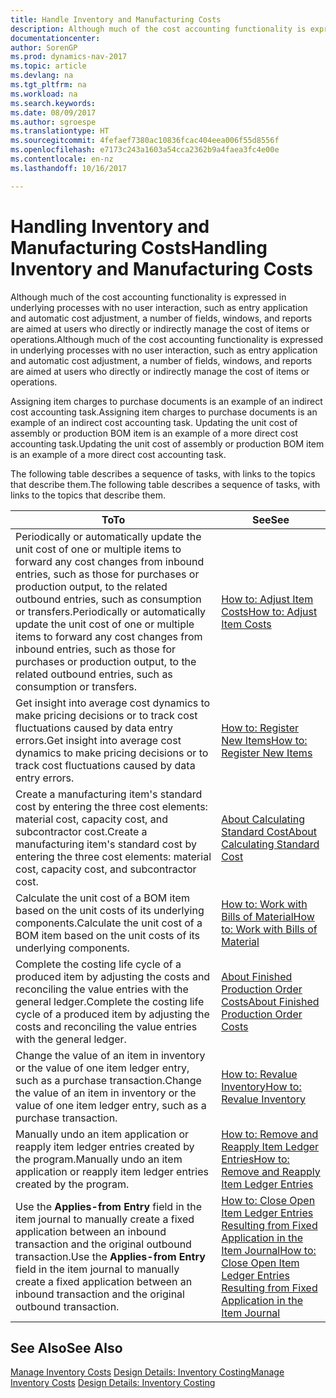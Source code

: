 ```yaml
---
title: Handle Inventory and Manufacturing Costs
description: Although much of the cost accounting functionality is expressed in underlying processes with no user interaction, such as entry application and automatic cost adjustment, a number of fields, windows, and reports are aimed at users who directly or indirectly manage the cost of items or operations.
documentationcenter: 
author: SorenGP
ms.prod: dynamics-nav-2017
ms.topic: article
ms.devlang: na
ms.tgt_pltfrm: na
ms.workload: na
ms.search.keywords: 
ms.date: 08/09/2017
ms.author: sgroespe
ms.translationtype: HT
ms.sourcegitcommit: 4fefaef7380ac10836fcac404eea006f55d8556f
ms.openlocfilehash: e7173c243a1603a54cca2362b9a4faea3fc4e00e
ms.contentlocale: en-nz
ms.lasthandoff: 10/16/2017

---
```

# <a name="handling-inventory-and-manufacturing-costs"></a><span data-ttu-id="a06bf-103">Handling Inventory and Manufacturing Costs</span><span class="sxs-lookup"><span data-stu-id="a06bf-103">Handling Inventory and Manufacturing Costs</span></span>
<span data-ttu-id="a06bf-104">Although much of the cost accounting functionality is expressed in underlying processes with no user interaction, such as entry application and automatic cost adjustment, a number of fields, windows, and reports are aimed at users who directly or indirectly manage the cost of items or operations.</span><span class="sxs-lookup"><span data-stu-id="a06bf-104">Although much of the cost accounting functionality is expressed in underlying processes with no user interaction, such as entry application and automatic cost adjustment, a number of fields, windows, and reports are aimed at users who directly or indirectly manage the cost of items or operations.</span></span>  

 <span data-ttu-id="a06bf-105">Assigning item charges to purchase documents is an example of an indirect cost accounting task.</span><span class="sxs-lookup"><span data-stu-id="a06bf-105">Assigning item charges to purchase documents is an example of an indirect cost accounting task.</span></span> <span data-ttu-id="a06bf-106">Updating the unit cost of assembly or production BOM item is an example of a more direct cost accounting task.</span><span class="sxs-lookup"><span data-stu-id="a06bf-106">Updating the unit cost of assembly or production BOM item is an example of a more direct cost accounting task.</span></span>  

 <span data-ttu-id="a06bf-107">The following table describes a sequence of tasks, with links to the topics that describe them.</span><span class="sxs-lookup"><span data-stu-id="a06bf-107">The following table describes a sequence of tasks, with links to the topics that describe them.</span></span>   

|<span data-ttu-id="a06bf-108">**To**</span><span class="sxs-lookup"><span data-stu-id="a06bf-108">**To**</span></span>|<span data-ttu-id="a06bf-109">**See**</span><span class="sxs-lookup"><span data-stu-id="a06bf-109">**See**</span></span>|  
|------------|-------------|  
|<span data-ttu-id="a06bf-110">Periodically or automatically update the unit cost of one or multiple items to forward any cost changes from inbound entries, such as those for purchases or production output, to the related outbound entries, such as consumption or transfers.</span><span class="sxs-lookup"><span data-stu-id="a06bf-110">Periodically or automatically update the unit cost of one or multiple items to forward any cost changes from inbound entries, such as those for purchases or production output, to the related outbound entries, such as consumption or transfers.</span></span>|[<span data-ttu-id="a06bf-111">How to: Adjust Item Costs</span><span class="sxs-lookup"><span data-stu-id="a06bf-111">How to: Adjust Item Costs</span></span>](inventory-how-adjust-item-costs.md)|  
|<span data-ttu-id="a06bf-112">Get insight into average cost dynamics to make pricing decisions or to track cost fluctuations caused by data entry errors.</span><span class="sxs-lookup"><span data-stu-id="a06bf-112">Get insight into average cost dynamics to make pricing decisions or to track cost fluctuations caused by data entry errors.</span></span>|[<span data-ttu-id="a06bf-113">How to: Register New Items</span><span class="sxs-lookup"><span data-stu-id="a06bf-113">How to: Register New Items</span></span>](inventory-how-register-new-items.md)|  
|<span data-ttu-id="a06bf-114">Create a manufacturing item's standard cost by entering the three cost elements: material cost, capacity cost, and subcontractor cost.</span><span class="sxs-lookup"><span data-stu-id="a06bf-114">Create a manufacturing item's standard cost by entering the three cost elements: material cost, capacity cost, and subcontractor cost.</span></span>|[<span data-ttu-id="a06bf-115">About Calculating Standard Cost</span><span class="sxs-lookup"><span data-stu-id="a06bf-115">About Calculating Standard Cost</span></span>](finance-about-calculating-standard-cost.md)|  
|<span data-ttu-id="a06bf-116">Calculate the unit cost of a BOM item based on the unit costs of its underlying components.</span><span class="sxs-lookup"><span data-stu-id="a06bf-116">Calculate the unit cost of a BOM item based on the unit costs of its underlying components.</span></span>|[<span data-ttu-id="a06bf-117">How to: Work with Bills of Material</span><span class="sxs-lookup"><span data-stu-id="a06bf-117">How to: Work with Bills of Material</span></span>](inventory-how-work-BOMs.md)|  
|<span data-ttu-id="a06bf-118">Complete the costing life cycle of a produced item by adjusting the costs and reconciling the value entries with the general ledger.</span><span class="sxs-lookup"><span data-stu-id="a06bf-118">Complete the costing life cycle of a produced item by adjusting the costs and reconciling the value entries with the general ledger.</span></span>|[<span data-ttu-id="a06bf-119">About Finished Production Order Costs</span><span class="sxs-lookup"><span data-stu-id="a06bf-119">About Finished Production Order Costs</span></span>](finance-about-finished-production-order-costs.md)|  
|<span data-ttu-id="a06bf-120">Change the value of an item in inventory or the value of one item ledger entry, such as a purchase transaction.</span><span class="sxs-lookup"><span data-stu-id="a06bf-120">Change the value of an item in inventory or the value of one item ledger entry, such as a purchase transaction.</span></span>|[<span data-ttu-id="a06bf-121">How to: Revalue Inventory</span><span class="sxs-lookup"><span data-stu-id="a06bf-121">How to: Revalue Inventory</span></span>](inventory-how-revalue-inventory.md)|
|<span data-ttu-id="a06bf-122">Manually undo an item application or reapply item ledger entries created by the program.</span><span class="sxs-lookup"><span data-stu-id="a06bf-122">Manually undo an item application or reapply item ledger entries created by the program.</span></span>|[<span data-ttu-id="a06bf-123">How to: Remove and Reapply Item Ledger Entries</span><span class="sxs-lookup"><span data-stu-id="a06bf-123">How to: Remove and Reapply Item Ledger Entries</span></span>](finance-how-to-remove-and-reapply-item-entries.md)|  
|<span data-ttu-id="a06bf-124">Use the **Applies-from Entry** field in the item journal to manually create a fixed application between an inbound transaction and the original outbound transaction.</span><span class="sxs-lookup"><span data-stu-id="a06bf-124">Use the **Applies-from Entry** field in the item journal to manually create a fixed application between an inbound transaction and the original outbound transaction.</span></span>|[<span data-ttu-id="a06bf-125">How to: Close Open Item Ledger Entries Resulting from Fixed Application in the Item Journal</span><span class="sxs-lookup"><span data-stu-id="a06bf-125">How to: Close Open Item Ledger Entries Resulting from Fixed Application in the Item Journal</span></span>](finance-how-to-close-open-item-ledger-entries-resulting-from-fixed-application-in-the-item-journal.md)|  

## <a name="see-also"></a><span data-ttu-id="a06bf-126">See Also</span><span class="sxs-lookup"><span data-stu-id="a06bf-126">See Also</span></span>  
<span data-ttu-id="a06bf-127">[Manage Inventory Costs](finance-manage-inventory-costs.md)
[Design Details: Inventory Costing](design-details-inventory-costing.md)</span><span class="sxs-lookup"><span data-stu-id="a06bf-127">[Manage Inventory Costs](finance-manage-inventory-costs.md)
[Design Details: Inventory Costing](design-details-inventory-costing.md)</span></span>

